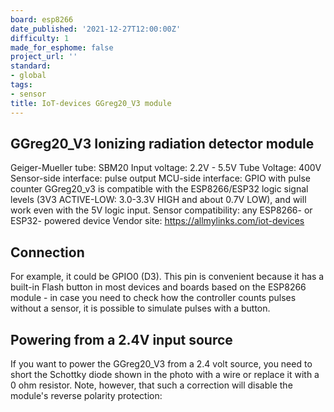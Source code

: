 ```yaml
---
board: esp8266
date_published: '2021-12-27T12:00:00Z'
difficulty: 1
made_for_esphome: false
project_url: ''
standard:
- global
tags:
- sensor
title: IoT-devices GGreg20_V3 module
---
```


## GGreg20_V3 Ionizing radiation detector module

Geiger-Mueller tube: SBM20
Input voltage: 2.2V - 5.5V
Tube Voltage: 400V
Sensor-side interface: pulse output
MCU-side interface: GPIO with pulse counter
GGreg20_v3 is compatible with the ESP8266/ESP32 logic signal levels (3V3 ACTIVE-LOW: 3.0-3.3V HIGH and about 0.7V LOW), and will work even with the 5V logic input.
Sensor compatibility: any ESP8266- or ESP32- powered device
Vendor site: https://allmylinks.com/iot-devices

## Connection

For example, it could be GPIO0 (D3). This pin is convenient because it has a built-in Flash button in most devices and boards based on the ESP8266 module - in case you need to check how the controller counts pulses without a sensor, it is possible to simulate pulses with a button.
>

## Powering from a 2.4V input source

If you want to power the GGreg20_V3 from a 2.4 volt source, you need to short the Schottky diode shown in the photo with a wire or replace it with a 0 ohm resistor. Note, however, that such a correction will disable the module's reverse polarity protection: